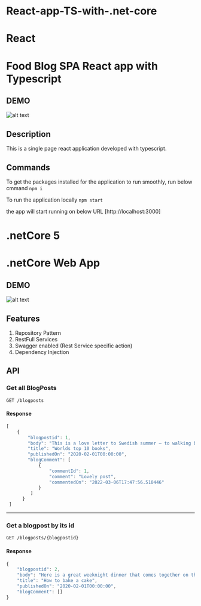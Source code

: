 # React-app-TS-with-.net-core

# React

# Food Blog SPA React app with Typescript

## DEMO 
![alt text](https://github.com/KhatijaHusain/React-app-TS-with-.net-core/blob/React-app/React-App/public/BlogDemo.gif)

## Description
This is a single page react application developed with typescript.

## Commands

To get the packages installed for the application to run smoothly, run below cmmand
`npm i`

To run the application locally
`npm start`

the app will start running on below URL
 [http://localhost:3000] 


# .netCore 5 

# .netCore Web App
## DEMO 

![alt text](https://github.com/KhatijaHusain/React-app-TS-with-.net-core/blob/React-app/React-App/public/BlogDemo.gif)

## Features
1. Repository Pattern
2. RestFull Services
3. Swagger enabled (Rest Service specific action)
4. Dependency Injection


## API

### Get all BlogPosts
```http
GET /blogposts
```
#### Response
```javascript
[
    {
        "blogpostid": 1,
        "body": "This is a love letter to Swedish summer – to walking barefoot, swimming in lakes, eating strawberries every day, making potato sandwiches and cooking a delicious zucchini soup with lots of toppings.",
        "title": "Worlds top 10 books",
        "publishedOn": "2020-02-01T00:00:00",
        "blogComment": [
            {
                "commentId": 1,
                "comment": "Lovely post",
                "commentedOn": "2022-03-06T17:47:56.510446"
            }
         ]
      }
 ]
```

---
### Get a blogpost by its id
```http
GET /blogposts/{blogpostid}
```
#### Response
```javascript
{
    "blogpostid": 2,
    "body": "Here is a great weeknight dinner that comes together on the stove in just under 20 minutes. Soft, sticky and flavor-packed aubergine meets crunchy broccoli and earthy noodles. Heaven in a bowl.",
    "title": "How to bake a cake",
    "publishedOn": "2020-02-01T00:00:00",
    "blogComment": []
}
```
